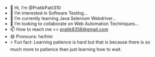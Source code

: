 - 👋 Hi, I’m @PratikPatil310
- 👀 I’m interested in Software Testing...
- 🌱 I’m currently learning Java Selenium Webdriver...
- 💞️ I’m looking to collaborate on Web Automation Techiniques...
- 📫 How to reach me >> pratik8356@gmail.com
- 😄 Pronouns: he/him
- ⚡ Fun fact:  Learning patience is hard but that is because there is so much more to patience than just learning how to wait.

<!---
PratikPatil310/PratikPatil310 is a ✨ special ✨ repository because its `README.md` (this file) appears on your GitHub profile.
You can click the Preview link to take a look at your changes.
--->
